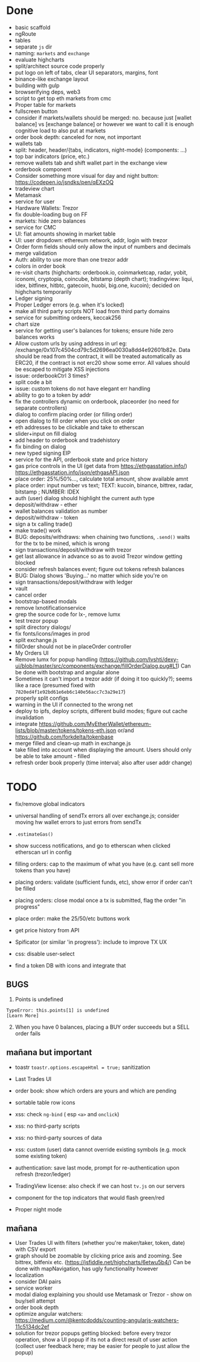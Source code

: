 # Done

* basic scaffold
* ngRoute
* tables
* separate `js` dir
* naming: `markets` and `exchange`
* evaluate highcharts
* split/architect source code properly
* put logo on left of tabs, clear UI separators, margins, font
* binance-like exchange layout
* building with gulp
* browserifying deps, web3
* script to get top eth markets from cmc
* Proper table for markets
* fullscreen button
* consider if markets/wallets should be merged: no. because just [wallet balance] vs [exchange balance] or however we want to call it is enough cognitive load to also put at markets
* order book depth: canceled for now, not important
* wallets tab
* split: header, header/{tabs, indicators, night-mode} (components: ...)
* top bar indicators (price, etc.)
* remove wallets tab and shift wallet part in the exchange view
* orderbook component
* Consider something more visual for day and night button: https://codepen.io/jsndks/pen/qEXzOQ
* tradeview chart
* Metamask
* service for user
* Hardware Wallets: Trezor
* fix double-loading bug on FF
* markets: hide zero balances
* service for CMC
* UI: fiat amounts showing in market table
* UI: user dropdown: ethereum network, addr, login with trezor
* Order form fields should only allow the input of numbers and decimals
* merge validation
* Auth: ability to use more than one trezor addr
* colors in order book
* re-visit charts (highcharts: orderbook.io, coinmarketcap, radar, yobit, iconomi, cryptopia, coincube, bitstamp (depth chart); tradingview: liqui, idex, bitfinex, hitbtc, gatecoin, huobi, big.one, kucoin); decided on highcharts temporarily
* Ledger signing
* Proper Ledger errors (e.g. when it's locked)
* make all third party scripts NOT load from third party domains
* service for submitting ordeers, keccak256
* chart size
* service for getting user's balances for tokens; ensure hide zero balances works
* Allow custom urls by using address in url eg: /exchange/0x107c4504cd79c5d2696ea0030a8dd4e92601b82e. Data should be read from the contract, it will be treated automatically as ERC20, if the contract is not erc20 show some error. All values should be escaped to mitigate XSS injections
* issue: orderbookCtrl 3 times?
* split code a bit
* issue: custom tokens do not have elegant err handling
* ability to go to a token by addr
* fix the controllers dynamic on orderbook, placeorder (no need for separate controllers)
* dialog to confirm placing order (or filling order)
* open dialog to fill order when you click on order
* eth addresses to be clickable and take to etherscan
* slider+input on fill dialog
* add header to orderbook and tradehistory
* fix binding on dialog
* new typed signing EIP
* service for the API, orderbook state and price history
* gas price controls in the UI (get data from https://ethgasstation.info/) https://ethgasstation.info/json/ethgasAPI.json
* place order: 25%/50%..., calculate total amount, show available amnt
* place order: input number vs text; TEXT: kucoin, binance, bittrex, radar, bitstamp ;  NUMBER: IDEX
* auth (user) dialog should highlight the current auth type 
* deposit/withdraw - ether
* wallet balances validation as number
* deposit/withdraw - token
* sign a tx calling trade()
* make trade() work
* BUG: deposits/withdraws: when chaining two functions, `.send()` waits for the tx to be mined, which is wrong
* sign transactions/deposit/withdraw with trezor
* get last allowance in advance so as to avoid Trezor window getting blocked
* consider refresh balances event; figure out tokens refresh balances
* BUG: Dialog shows 'Buying...' no matter which side you're on 
* sign transactions/deposit/withdraw with ledger
* vault
* cancel order
* bootstrap-based modals
* remove lxnotificationservice
* grep the source code for lx-, remove lumx
* test trezor popup
* split directory dialogs/
* fix fonts/icons/images in prod
* split exchange.js
* fillOrder should not be in placeOrder controller
* My Orders UI
* Remove lumx for popup handling (https://github.com/Ivshti/dexy-ui/blob/master/src/components/exchange/fillOrderDialog.pug#L1) Can be done with bootstrap and angular alone
* Sometimes it can't import a trezor addr (if doing it too quickly?); seems like a race (presumed fixed with `7820ed4f1e92bd61e6eb6c140e56acc7c3a29e17`)
* properly split configs
* warning in the UI if connected to the wrong net
* deploy to ipfs, deploy scripts, different build modes; figure out cache invalidation
* integrate https://github.com/MyEtherWallet/ethereum-lists/blob/master/tokens/tokens-eth.json or/and https://github.com/forkdelta/tokenbase 
* merge filled and clean-up math in exchange.js
* take filled into account when displaying the amount. Users should only be able to take amount - filled
* refresh order book properly (time interval; also after user addr change)

# TODO

* fix/remove global indicators

* universal handling of sendTx errors all over exchange.js; consider moving hw wallet errors to just errors from sendTx

* `.estimateGas()` 

* show success notifications, and go to etherscan when clicked
etherscan url in config

* filling orders: cap to the maximum of what you have (e.g. cant sell more tokens than you have)

* placing orders: validate (sufficient funds, etc), show error if order can't be filled

* placing orders: close modal once a tx is submitted, flag the order "in progress"

* place order: make the 25/50/etc buttons work

* get price history from API

* Spificator (or similar 'in progress'): include to improve TX UX

* css: disable user-select

* find a token DB with icons and integrate that


## BUGS

1. Points is undefined 
```
TypeError: this.points[1] is undefined
[Learn More]
```

2. When you have 0 balances, placing a BUY order succeeds but a SELL order fails

## mañana but important

* toastr `toastr.options.escapeHtml = true;` sanitization

* Last Trades UI
* order book: show which orders are yours and which are pending
* sortable table row icons
* xss: check `ng-bind` ( esp `<a>` and `onclick`)
* xss: no third-party scripts
* xss: no third-party sources of data
* xss: custom (user) data cannot override existing symbols (e.g. mock some existing token)
* authentication: save last mode, prompt for re-authentication upon refresh (trezor/ledger)
* TradingView license: also check if we can host `tv.js` on our servers
* component for the top indicators that would flash green/red
* Proper night mode

## mañana
* User Trades UI with filters (whether you're maker/taker, token, date) with CSV export 
* graph should be zoomable by clicking price axis and zooming. See bittrex, bitfenix etc. (https://jsfiddle.net/highcharts/6etwu5b4/) Can be done with mapNavigation, has ugly functionality however
* localization
* consider DAI pairs
* service worker 
* modal dialog explaining you should use Metamask or Trezor - show on buy/sell attempt
* order book depth
* optimize angular watchers: https://medium.com/@kentcdodds/counting-angularjs-watchers-11c5134dc2ef
* solution for trezor popups getting blocked: before every trezor operation, show a UI popup if its not a direct result of user action (collect user feedback here; may be easier for people to just allow the popup)
